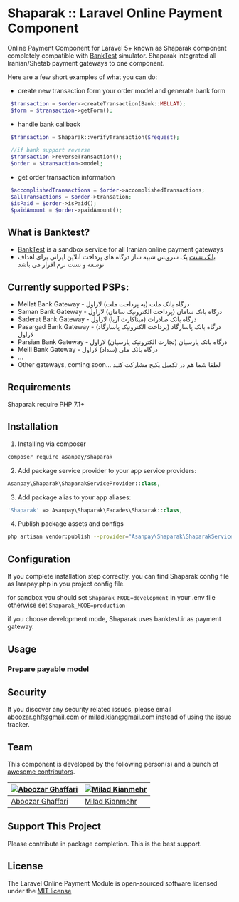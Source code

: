 # Shaparak :: Laravel Online Payment Component
Online Payment Component for Laravel 5+ known as Shaparak component completely compatible with [BankTest](http://banktest.ir) simulator.
Shaparak integrated all Iranian/Shetab payment gateways to one component. 

Here are a few short examples of what you can do:
* create new transaction form your order model and generate bank form
```php
 $transaction = $order->createTransaction(Bank::MELLAT);
 $form = $transaction->getForm();
```
* handle bank callback 
```php
 $transaction = Shaparak::verifyTransaction($request);
 
 //if bank support reverse
 $transaction->reverseTransaction();
 $order = $transaction->model;
```
* get order transaction information
```php
 $accomplishedTransactions = $order->accomplishedTransactions;
 $allTransactions = $order->transation;
 $isPaid = $order->isPaid();
 $paidAmount = $order->paidAmount();
```

## What is B‌anktest?
- [BankTest](http://banktest.ir) is a sandbox service for all Iranian online payment gateways
- [بانک تست](http://banktest.ir) یک سرویس شبیه ساز درگاه های پرداخت آنلاین ایرانی برای اهداف توسعه و تست نرم افزار می باشد


## Currently supported PSPs:

- Mellat Bank Gateway - درگاه بانک ملت (به پرداخت ملت) لاراول
- Saman Bank Gateway - درگاه بانک سامان (پرداخت الکترونیک سامان) لاراول
- Saderat Bank Gateway - درگاه بانک صادرات (مبناکارت آریا) لاراول
- Pasargad Bank Gateway - درگاه بانک پاسارگاد (پرداخت الکترونیک پاسارگاد) لاراول
- Parsian Bank Gateway - درگاه بانک پارسیان (تجارت الکترونیک پارسیان) لاراول
- Melli Bank Gateway - درگاه بانک ملی (سداد) لاراول
- ...
- Other gateways, coming soon... لطفا شما هم در تکمیل پکیج مشارکت کنید

## Requirements
Shaparak require PHP 7.1+

## Installation
1. Installing via composer

```bash
composer require asanpay/shaparak
```
2. Add package service provider to your app service providers:

```php
Asanpay\Shaparak\ShaparakServiceProvider::class,
```
3. Add package alias to your app aliases:

```php
'Shaparak' => Asanpay\Shaparak\Facades\Shaparak::class,
```
4. Publish package assets and configs

```bash
php artisan vendor:publish --provider="Asanpay\Shaparak\ShaparakServiceProvider"
```

## Configuration
If you complete installation step correctly, you can find Shaparak config file as larapay.php in you project config file.

for sandbox you should set ```Shaparak_MODE=development``` in your .env file otherwise set ```Shaparak_MODE=production```

if you choose development mode, Shaparak uses banktest.ir as payment gateway.


## Usage

### Prepare payable model

## Security

If you discover any security related issues, please email aboozar.ghf@gmail.com or milad.kian@gmail.com instead of using the issue tracker.

## Team

This component is developed by the following person(s) and a bunch of [awesome contributors](https://github.com/iamtartan/laravel-online-payment/graphs/contributors).

[![Aboozar Ghaffari](https://avatars2.githubusercontent.com/u/502961?v=3&s=130)](https://github.com/iamtartan) | [![Milad Kianmehr](https://avatars3.githubusercontent.com/u/4578704?v=3&s=130)](https://github.com/miladkian)
--- | --- | 
[Aboozar Ghaffari](https://github.com/iamtartan) | [Milad Kianmehr](https://github.com/miladkian)


## Support This Project

Please contribute in package completion. This is the best support.

## License

The Laravel Online Payment Module is open-sourced software licensed under the [MIT license](http://opensource.org/licenses/MIT)
 




